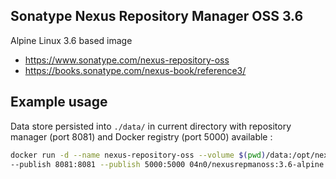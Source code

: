 ## Sonatype Nexus Repository Manager OSS 3.6

Alpine Linux 3.6 based image

*   https://www.sonatype.com/nexus-repository-oss
*   https://books.sonatype.com/nexus-book/reference3/

## Example usage

Data store persisted into ```./data/``` in current directory with repository manager (port 8081) and Docker registry (port 5000) available :

```bash
docker run -d --name nexus-repository-oss --volume $(pwd)/data:/opt/nexus-data \
--publish 8081:8081 --publish 5000:5000 04n0/nexusrepmanoss:3.6-alpine
```
